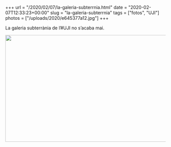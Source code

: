 +++
url = "/2020/02/07/la-galeria-subterrnia.html"
date = "2020-02-07T12:33:23+00:00"
slug = "la-galeria-subterrnia"
tags = ["fotos", "UJI"]
photos = ["/uploads/2020/e645377a12.jpg"]
+++

La galeria subterrània de l’#UJI no s’acaba mai.

<img src="/uploads/2020/e645377a12.jpg" width="600" height="337" alt="" />
